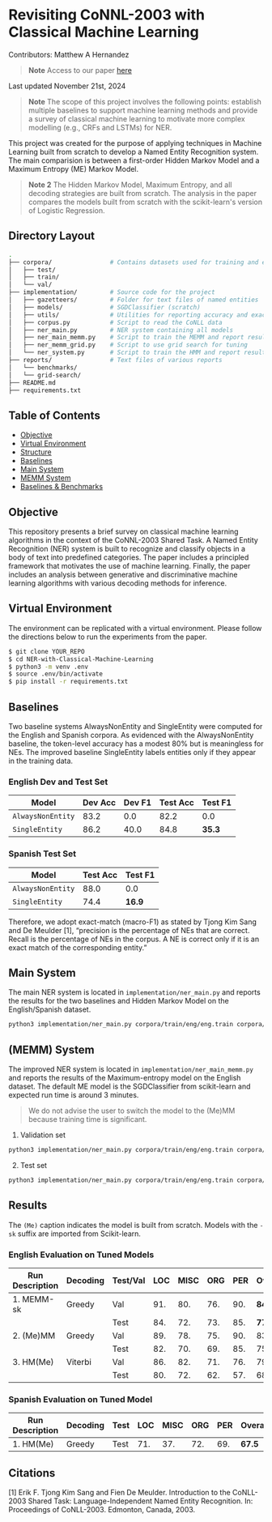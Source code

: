 # Revisiting CoNNL-2003 with Classical Machine Learning
Contributors: Matthew A Hernandez
> **Note** Access to our paper [here](https://github.com/weezymatt/Retrieval-with-Wordle/blob/main/Retrieval-with-Wordle.pdf)

Last updated November 21st, 2024

> **Note** The scope of this project involves the following points: establish multiple baselines to support machine learning methods and provide a survey of classical machine learning to motivate more complex modelling (e.g., CRFs and LSTMs) for NER.

This project was created for the purpose of applying techniques in Machine Learning built from scratch to develop a Named Entity Recognition system. The main comparision is between a first-order Hidden Markov Model and a Maximum Entropy (ME) Markov Model.

> **Note 2** The Hidden Markov Model, Maximum Entropy, and all decoding strategies are built from scratch. The analysis in the paper compares the models built from scratch with the scikit-learn's version of Logistic Regression.

## Directory Layout

```bash
.
├── corpora/                # Contains datasets used for training and evaluation
│   ├── test/               
│   ├── train/          
│   └── val/                
├── implementation/         # Source code for the project
│   ├── gazetteers/         # Folder for text files of named entities
│   ├── models/             # SGDClassifier (scratch)
│   ├── utils/              # Utilities for reporting accuracy and exact-entity eval
│   ├── corpus.py           # Script to read the CoNLL data
│   ├── ner_main.py         # NER system containing all models
│   ├── ner_main_memm.py    # Script to train the MEMM and report results
│   ├── ner_memm_grid.py    # Script to use grid search for tuning
│   └── ner_system.py       # Script to train the HMM and report results
├── reports/                # Text files of various reports
│   └── benchmarks/         
│   └── grid-search/     
├── README.md               
├── requirements.txt        
```


## Table of Contents
- [Objective](#objective)
- [Virtual Environment](#virtual-environment)
- [Structure](#structure)
- [Baselines](#baselines)
- [Main System](#NER-main-ner)
- [MEMM System](#MEMM-ner)
- [Baselines & Benchmarks](#baselines-&-benchmarks)

## Objective
This repository presents a brief survey on classical machine learning algorithms in the context of the CoNNL-2003 Shared Task. A Named Entity Recognition (NER) system is built to recognize and classify objects in a body of text into predefined categories. The paper includes a principled framework that motivates the use of machine learning. Finally, the paper includes an analysis between generative and discriminative machine learning algorithms with various decoding methods for inference.

## Virtual Environment
The environment can be replicated with a virtual environment. Please follow the directions below to run the experiments from the paper.

```bash
$ git clone YOUR_REPO
$ cd NER-with-Classical-Machine-Learning
$ python3 -m venv .env
$ source .env/bin/activate
$ pip install -r requirements.txt
```

## Baselines
Two baseline systems AlwaysNonEntity and SingleEntity were computed for the English and Spanish corpora. As evidenced with the AlwaysNonEntity baseline, the token-level accuracy has a modest 80% but is meaningless for NEs. The improved baseline SingleEntity labels entities only if they appear in the training data.
### English Dev and Test Set

| Model               | Dev Acc | Dev F1 | Test Acc | Test F1 |
|---------------------|---------|--------|----------|---------|
| `AlwaysNonEntity`   | 83.2    | 0.0    | 82.2     | 0.0     |
| `SingleEntity`      | 86.2    | 40.0   | 84.8     | **35.3** |

### Spanish Test Set

| Model               | Test Acc | Test F1 |
|---------------------|----------|---------|
| `AlwaysNonEntity`   | 88.0     | 0.0     |
| `SingleEntity`      | 74.4     | **16.9** |

Therefore, we adopt exact-match (macro-F1) as stated by Tjong Kim Sang and De Meulder [1], “precision is the percentage of NEs that are correct. Recall is the percentage of NEs in the corpus. A NE is correct only if it is an exact match of the corresponding entity.”

## Main System
The main NER system is located in ```implementation/ner_main.py``` and reports the results for the two baselines and Hidden Markov Model on the English/Spanish dataset.

```bash
python3 implementation/ner_main.py corpora/train/eng/eng.train corpora/val/eng/eng.testa corpora/test/eng/eng.testb corpora/train/esp/esp.train corpora/test/esp/esp.testb
```
## (MEMM) System
The improved NER system is located in ```implementation/ner_main_memm.py``` and reports the results of the Maximum-entropy model on the English dataset. The default ME model is the SGDClassifier from scikit-learn and expected run time is around 3 minutes.

> We do not advise the user to switch the model to the (Me)MM because training time is significant. 

1. Validation set
```bash
python3 implementation/ner_main.py corpora/train/eng/eng.train corpora/val/eng/eng.testa
```

2. Test set
```bash
python3 implementation/ner_main.py corpora/train/eng/eng.train corpora/test/eng/eng.testb
```

## Results
The `(Me)` caption indicates the model is built from scratch. Models with the `-sk` suffix are imported from Scikit-learn.

### English Evaluation on Tuned Models

| Run Description     | Decoding | Test/Val | LOC  | MISC | ORG  | PER  | Overall  |
|---------------------|----------|----------|------|------|------|------|----------|
| 1. MEMM-sk          | Greedy   | Val      | 91.  | 80.  | 76.  | 90.  | **84.53** |
|                     |          | Test     | 84.  | 72.  | 73.  | 85.  | **77.81** |
| 2. (Me)MM           | Greedy   | Val      | 89.  | 78.  | 75.  | 90.  | 83.11    |
|                     |          | Test     | 82.  | 70.  | 69.  | 85.  | 75.64    |
| 3. HM(Me)           | Viterbi  | Val      | 86.  | 82.  | 71.  | 76.  | 79.01    |
|                     |          | Test     | 80.  | 72.  | 62.  | 57.  | 68.45    |

### Spanish Evaluation on Tuned Model

| Run Description | Decoding | Test | LOC  | MISC | ORG  | PER  | Overall  |
|-----------------|----------|------|------|------|------|------|----------|
| 1. HM(Me)       | Greedy   | Test | 71.  | 37.  | 72.  | 69.  | **67.5** |

## Citations
[1] Erik F. Tjong Kim Sang and Fien De Meulder. Introduction to the CoNLL-2003 Shared Task: Language-Independent Named Entity Recognition. In: Proceedings of CoNLL-2003. Edmonton, Canada, 2003.
